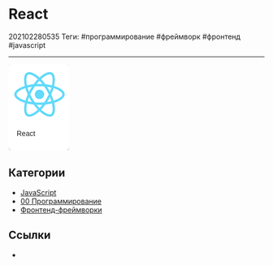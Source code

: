 # React

202102280535
Теги: #программирование #фреймворк #фронтенд #javascript 
___

![](../assets/React.png)

## Категории

* [JavaScript](JavaScript.md)
* [00 Программирование](00%20%D0%9F%D1%80%D0%BE%D0%B3%D1%80%D0%B0%D0%BC%D0%BC%D0%B8%D1%80%D0%BE%D0%B2%D0%B0%D0%BD%D0%B8%D0%B5.md)
* [Фронтенд-фреймворки](%D0%A4%D1%80%D0%BE%D0%BD%D1%82%D0%B5%D0%BD%D0%B4-%D1%84%D1%80%D0%B5%D0%B9%D0%BC%D0%B2%D0%BE%D1%80%D0%BA%D0%B8.md)

## Ссылки

* 
